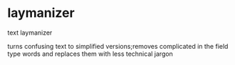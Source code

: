 # laymanizer
text laymanizer

turns confusing text to simplified versions;removes complicated in the field type words and replaces them with less technical jargon
